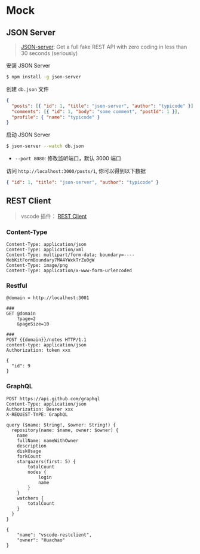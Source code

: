 # Mock

## JSON Server

> [JSON-server](https://github.com/typicode/json-server): Get a full fake REST API with zero coding in less than 30 seconds (seriously)

安装 JSON Server

```bash
$ npm install -g json-server
```

创建 `db.json` 文件

```json
{
  "posts": [{ "id": 1, "title": "json-server", "author": "typicode" }],
  "comments": [{ "id": 1, "body": "some comment", "postId": 1 }],
  "profile": { "name": "typicode" }
}
```

启动 JSON Server

```bash
$ json-server --watch db.json
```

- `--port 8080`: 修改监听端口，默认 3000 端口

访问 `http://localhost:3000/posts/1`, 你可以得到以下数据

```json
{ "id": 1, "title": "json-server", "author": "typicode" }
```

## REST Client

> vscode 插件： [REST Client](https://marketplace.visualstudio.com/items?itemName=humao.rest-client)

### Content-Type

```
Content-Type: application/json
Content-Type: application/xml
Content-Type: multipart/form-data; boundary=----WebKitFormBoundary7MA4YWxkTrZu0gW
Content-Type: image/png
Content-Type: application/x-www-form-urlencoded
```

### Restful

```
@domain = http://localhost:3001

###
GET @domain
    ?page=2
    &pageSize=10

###
POST {{domain}}/notes HTTP/1.1
content-type: application/json
Authorization: token xxx

{
  "id": 9
}
```

### GraphQL

```
POST https://api.github.com/graphql
Content-Type: application/json
Authorization: Bearer xxx
X-REQUEST-TYPE: GraphQL

query ($name: String!, $owner: String!) {
  repository(name: $name, owner: $owner) {
    name
    fullName: nameWithOwner
    description
    diskUsage
    forkCount
    stargazers(first: 5) {
        totalCount
        nodes {
            login
            name
        }
    }
    watchers {
        totalCount
    }
  }
}

{
    "name": "vscode-restclient",
    "owner": "Huachao"
}
```
